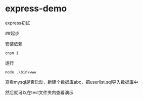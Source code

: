 # express-demo
express初试

##起步

安装依赖
```
cnpm i
```
运行
```
node .\bin\www
```

查看mysql是否启动，新建个数据库abc，把userlist.sql导入数据库中

然后就可以在test文件夹内查看演示